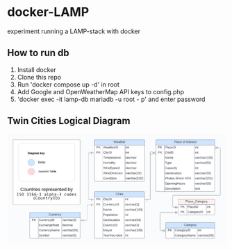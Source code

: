 # docker-LAMP
experiment running a LAMP-stack with docker

## How to run db
1. Install docker
2. Clone this repo
3. Run 'docker compose up -d' in root
4. Add Google and OpenWeatherMap API keys to config.php
5. 'docker exec -it lamp-db mariadb -u root - p' and enter password

## Twin Cities Logical Diagram
![Entity relationship diagram](TwinCitiesDiagram.png)
